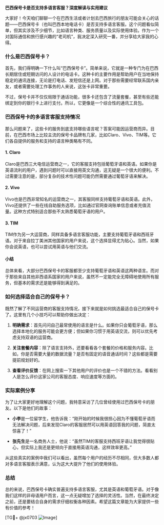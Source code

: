 **巴西保号卡是否支持多语言客服？深度解读与实用建议**

大家好！今天咱们聊聊一个在巴西生活或者计划去巴西旅行的朋友可能会关心的话题——巴西保号卡（也叫巴西本地电话卡）是否支持多语言客服。这个问题看似简单，但其实涉及不少细节，比如语言种类、服务质量以及实际使用体验。作为一个对国际通信和旅行感兴趣的“老司机”，我决定深入研究一番，并分享给大家我的心得。

### 什么是巴西保号卡？

首先，我们得明确一下什么叫“巴西保号卡”。简单来说，它就是一种专门为在巴西长期居住或短期访问的人设计的电话卡。这种卡的主要作用是帮助用户在当地保持稳定的通讯连接，无论是打电话、发短信还是上网。对于那些需要经常联系国内亲友，或者需要处理工作事务的人来说，这张卡非常重要。

不过，保号卡并不仅仅局限于通话功能，很多卡还包含了流量套餐，甚至有些还能绑定到你的银行卡上进行支付。所以，它更像是一个综合性的通讯工具包。

### 巴西保号卡的多语言客服支持情况

那么问题来了，这些卡的服务到底支持哪些语言呢？答案可能因运营商而异。目前，在巴西市场上比较主流的保号卡品牌有几家，比如Claro、Vivo、TIM等。它们各自提供的服务和支持的语言种类略有不同。

#### 1. **Claro**
Claro是巴西三大电信运营商之一，它的客服支持包括葡萄牙语和英语。如果你是英语流利的用户，遇到问题时可以直接用英文沟通，这无疑是一个很大的便利。不过需要注意的是，部分复杂的技术性问题可能仍然需要通过葡萄牙语来解决。

#### 2. **Vivo**
Vivo也是巴西非常知名的运营商之一，其客服同样支持葡萄牙语和英语。此外，Vivo还提供了一些在线自助服务选项，比如通过官网查询账单信息或者充值流量。这种方式特别适合那些不太熟悉葡萄牙语的用户。

#### 3. **TIM**
TIM作为另一大运营商，同样具备多语言客服功能，主要支持葡萄牙语和西班牙语。对于来自拉丁美洲其他国家的用户来说，这个选择显得尤为贴心。当然，如果你会说英语，也可以尝试用英语与他们交流。

#### 小结
总体来看，大部分巴西保号卡的客服都至少支持葡萄牙语和英语这两种语言。而对于那些来自其他非西语系国家的用户来说，虽然不一定能完全无障碍地使用所有服务，但基本的需求还是能够得到满足的。

### 如何选择适合自己的保号卡？

既然了解了不同运营商的客服支持情况，接下来就是如何挑选最适合自己的保号卡了。这里有几个小技巧可以帮助你做出决定：

1. **明确需求**：首先问问自己最常使用的语言是什么。如果你只会葡萄牙语，那么选择本地化的服务可能会更方便；但如果你习惯于用英语交流，则可以优先考虑支持双语的运营商。
   
2. **关注套餐内容**：除了语言支持外，还要看看各个套餐的价格和服务内容。比如，你是否需要大量的数据流量？是否有固定的语音通话时间？这些都是需要提前规划好的。

3. **查看评价反馈**：在网上搜索一下其他用户的评价也是一个不错的方法。看看别人是怎么评价这家公司的客服态度、响应速度等方面的。

### 实际案例分享

为了让大家更好地理解这个问题，我特意采访了几位曾经使用过巴西保号卡的朋友。以下是他们的故事：

- **小李**是一位留学生，他告诉我：“刚开始的时候我很担心因为不懂葡萄牙语而无法解决问题，后来发现Claro的客服居然可以用英语回答我的问题，简直太惊喜了！”
  
- **张先生**是一名商务人士，他说：“虽然TIM的客服支持西班牙语让我觉得很贴心，但实际上我还是更倾向于直接用英语沟通，这样效率更高。”

从这些真实的案例中我们可以看出，虽然每个用户的经历不尽相同，但大多数人都对多语言客服表示满意，认为这大大提升了他们的使用体验。

### 总结

总的来说，巴西保号卡确实普遍支持多语言客服，尤其是英语和葡萄牙语。对于像我们这样的非母语用户而言，这一点无疑增加了选择的灵活性。当然，在最终决定之前，还是要结合自身的需求仔细权衡各种因素。希望这篇文章能为大家提供一些有价值的参考！

[TG💪+ @jx0703 ![Image](https://github.com/user-attachments/assets/dbca1d08-cadb-493c-b0ec-ad6f7a83f270)]